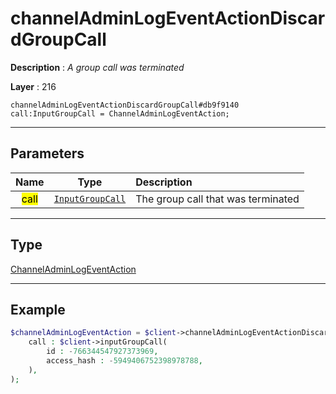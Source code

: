 # channelAdminLogEventActionDiscardGroupCall

**Description** : *A group call was terminated*

**Layer** : 216

```tl
channelAdminLogEventActionDiscardGroupCall#db9f9140 call:InputGroupCall = ChannelAdminLogEventAction;
```

---

## Parameters

| Name | Type | Description |
| :---: | :---: | :--- |
| <mark>call</mark> | [`InputGroupCall`](type/InputGroupCall) | The group call that was terminated |

---

## Type

[ChannelAdminLogEventAction](type/ChannelAdminLogEventAction)

---

## Example

```php
$channelAdminLogEventAction = $client->channelAdminLogEventActionDiscardGroupCall(
	call : $client->inputGroupCall(
		id : -766344547927373969,
		access_hash : -5949406752398978788,
	),
);
```